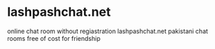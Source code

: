 # lashpashchat.net
online chat room without regiastration lashpashchat.net pakistani chat rooms free of cost for friendship
